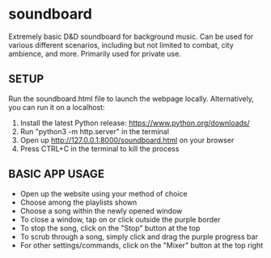 # soundboard
Extremely basic D&D soundboard for background music.  Can be used for various different scenarios, including but not limited to combat, city ambience, and more.  Primarily used for private use.

## SETUP
Run the soundboard.html file to launch the webpage locally.
Alternatively, you can run it on a localhost:

1) Install the latest Python release: https://www.python.org/downloads/
2) Run "python3 -m http.server" in the terminal
3) Open up http://127.0.0.1:8000/soundboard.html on your browser
4) Press CTRL+C in the terminal to kill the process

## BASIC APP USAGE

- Open up the website using your method of choice
- Choose among the playlists shown
- Choose a song within the newly opened window
- To close a window, tap on or click outside the purple border
- To stop the song, click on the "Stop" button at the top
- To scrub through a song, simply click and drag the purple progress bar
- For other settings/commands, click on the "Mixer" button at the top right